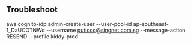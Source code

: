 
## Troubleshoot


aws cognito-idp admin-create-user --user-pool-id ap-southeast-1_DaUCQTNWd --username puticcc@singnet.com.sg --message-action RESEND --profile kiddy-prod

